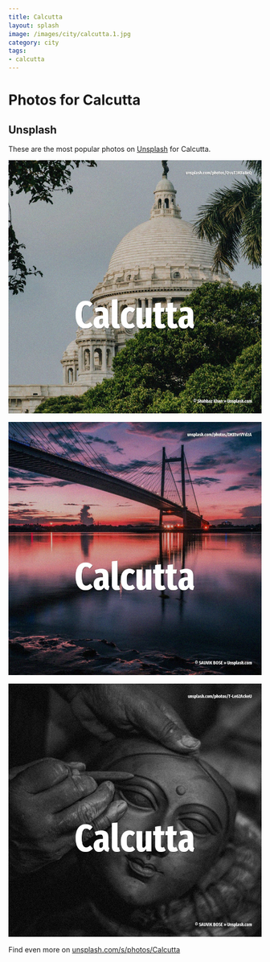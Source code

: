 ```yaml
---
title: Calcutta
layout: splash
image: /images/city/calcutta.1.jpg
category: city
tags:
- calcutta
---
```

# Photos for Calcutta

## Unsplash

These are the most popular photos on [Unsplash](https://unsplash.com) for Calcutta.

![Calcutta](/images/city/calcutta.1.jpg)

![Calcutta](/images/city/calcutta.2.jpg)

![Calcutta](/images/city/calcutta.3.jpg)

Find even more on [unsplash.com/s/photos/Calcutta](https://unsplash.com/s/photos/Calcutta)